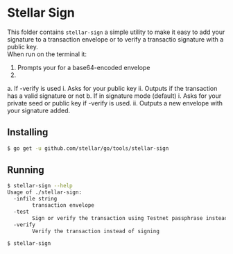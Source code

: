 # Stellar Sign

This folder contains `stellar-sign` a simple utility to make it easy to add your signature to a transaction envelope or to verify a transactio signature with a public key.  
When run on the terminal it:

1.  Prompts your for a base64-encoded envelope
2.
 a. If -verify is used
    i. Asks for your public key
    ii. Outputs if the transaction has a valid signature or not
 b. If in signature mode (default)
    i. Asks for your private seed or public key if -verify is used.
    ii. Outputs a new envelope with your signature added.

## Installing

```bash
$ go get -u github.com/stellar/go/tools/stellar-sign
```

## Running

```bash
$ stellar-sign --help
Usage of ./stellar-sign:
  -infile string
    	transaction envelope
  -test
    	Sign or verify the transaction using Testnet passphrase instead of Public
  -verify
    	Verify the transaction instead of signing
```

```bash
$ stellar-sign
```

